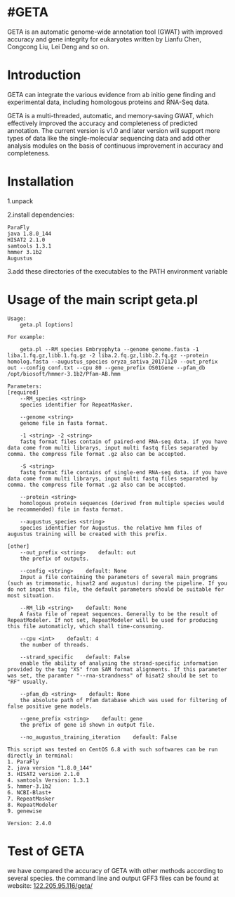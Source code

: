 #GETA
============
GETA is an automatic genome-wide annotation tool (GWAT) with improved accuracy and gene integrity for eukaryotes written by Lianfu Chen, Congcong Liu, Lei Deng and so on.

Introduction
============
GETA can integrate the various evidence from ab initio gene finding and experimental data, including homologous proteins and RNA-Seq data.

GETA is a multi-threaded, automatic, and memory-saving GWAT, which effectively improved the accuracy and completeness of predicted annotation. The current version is v1.0 and later version will support more types of data like the single-molecular sequencing data and add other analysis modules on the basis of continuous improvement in accuracy and completeness.

Installation
============
1.unpack

2.install dependencies:

    ParaFly
    java 1.8.0_144
    HISAT2 2.1.0
    samtools 1.3.1
    hmmer 3.1b2
    Augustus

3.add these directories of the executables to the PATH environment variable

Usage of the main script geta.pl
=================
    Usage:
        geta.pl [options]

    For example:

        geta.pl --RM_species Embryophyta --genome genome.fasta -1 liba.1.fq.gz,libb.1.fq.gz -2 liba.2.fq.gz,libb.2.fq.gz --protein homolog.fasta --augustus_species oryza_sativa_20171120 --out_prefix out --config conf.txt --cpu 80 --gene_prefix OS01Gene --pfam_db /opt/biosoft/hmmer-3.1b2/Pfam-AB.hmm

    Parameters:
    [required]
        --RM_species <string>
        species identifier for RepeatMasker.

        --genome <string>
        genome file in fasta format.

        -1 <string> -2 <string>
        fastq format files contain of paired-end RNA-seq data. if you have data come from multi librarys, input multi fastq files separated by comma. the compress file format .gz also can be accepted.

        -S <string>
        fastq format file contains of single-end RNA-seq data. if you have data come from multi librarys, input multi fastq files separated by comma. the compress file format .gz also can be accepted.

        --protein <string>
        homologous protein sequences (derived from multiple species would be recommended) file in fasta format.

        --augustus_species <string>
        species identifier for Augustus. the relative hmm files of augustus training will be created with this prefix.

    [other]
        --out_prefix <string>    default: out
        the prefix of outputs.

        --config <string>    default: None
        Input a file containing the parameters of several main programs (such as trimmomatic, hisat2 and augustus) during the pipeline. If you do not input this file, the default parameters should be suitable for most situation.
    
        --RM_lib <string>    default: None
        A fasta file of repeat sequences. Generally to be the result of RepeatModeler. If not set, RepeatModeler will be used for producing this file automaticly, which shall time-consuming.

        --cpu <int>    default: 4
        the number of threads.

        --strand_specific    default: False
        enable the ability of analysing the strand-specific information provided by the tag "XS" from SAM format alignments. If this parameter was set, the paramter "--rna-strandness" of hisat2 should be set to "RF" usually.

        --pfam_db <string>    default: None
        the absolute path of Pfam database which was used for filtering of false positive gene models.

        --gene_prefix <string>    default: gene
        the prefix of gene id shown in output file.

        --no_augustus_training_iteration    default: False

    This script was tested on CentOS 6.8 with such softwares can be run directly in terminal:
    1. ParaFly
    2. java version "1.8.0_144"
    3. HISAT2 version 2.1.0
    4. samtools Version: 1.3.1
    5. hmmer-3.1b2
    6. NCBI-Blast+
    7. RepeatMasker
    8. RepeatModeler
    9. genewise

    Version: 2.4.0

Test of GETA
============
we have compared the accuracy of GETA with other methods according to several species. the command line and output GFF3 files can be found at website: <a href="http://122.205.95.116/geta/" target="_noblank">122.205.95.116/geta/</a>
